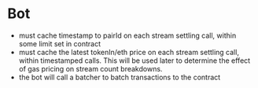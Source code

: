 # Bot

- must cache timestamp to pairId on each stream settling call, within some limit set in contract
- must cache the latest tokenIn/eth price on each stream settling call, within timestamped calls. This will be used later to determine the effect of gas pricing on stream count breakdowns.
- the bot will call a batcher to batch transactions to the contract
